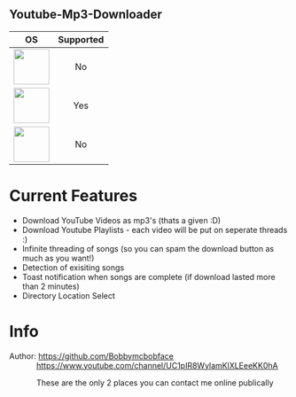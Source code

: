 ## Youtube-Mp3-Downloader

  

| OS  | Supported |
| :---: | :---: |
| <img src="https://github.com/Bobbymcbobface/Youtube-Video-Downloader/blob/main/readme/Mac.png" width="64" height="64">  | No |
| <img src="https://github.com/Bobbymcbobface/Youtube-Video-Downloader/blob/main/readme/Windows.png" width="64" height="64"> | Yes |
| <img src="https://github.com/Bobbymcbobface/Youtube-Video-Downloader/blob/main/readme/Linux.png" width="64" height="64">  | No |



# Current Features
- Download YouTube Videos as mp3's (thats a given :D)
- Download Youtube Playlists - each video will be put on seperate threads :)
- Infinite threading of songs (so you can spam the download button as much as you want!)
- Detection of exisiting songs
- Toast notification when songs are complete (if download lasted more than 2 minutes)
- Directory Location Select

# Info
Author: https://github.com/Bobbymcbobface </br>
&ensp;&ensp;&ensp;&ensp;&ensp;&ensp;&ensp;https://www.youtube.com/channel/UC1pIR8WylamKlXLEeeKK0hA </br>
        
&ensp;&ensp;&ensp;&ensp;&ensp;&ensp;&ensp;These are the only 2 places you can contact me online publically
